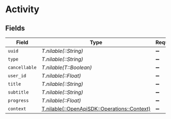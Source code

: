 # Activity


## Fields

| Field                                                                              | Type                                                                               | Required                                                                           | Description                                                                        |
| ---------------------------------------------------------------------------------- | ---------------------------------------------------------------------------------- | ---------------------------------------------------------------------------------- | ---------------------------------------------------------------------------------- |
| `uuid`                                                                             | *T.nilable(::String)*                                                              | :heavy_minus_sign:                                                                 | N/A                                                                                |
| `type`                                                                             | *T.nilable(::String)*                                                              | :heavy_minus_sign:                                                                 | N/A                                                                                |
| `cancellable`                                                                      | *T.nilable(T::Boolean)*                                                            | :heavy_minus_sign:                                                                 | N/A                                                                                |
| `user_id`                                                                          | *T.nilable(::Float)*                                                               | :heavy_minus_sign:                                                                 | N/A                                                                                |
| `title`                                                                            | *T.nilable(::String)*                                                              | :heavy_minus_sign:                                                                 | N/A                                                                                |
| `subtitle`                                                                         | *T.nilable(::String)*                                                              | :heavy_minus_sign:                                                                 | N/A                                                                                |
| `progress`                                                                         | *T.nilable(::Float)*                                                               | :heavy_minus_sign:                                                                 | N/A                                                                                |
| `context`                                                                          | [T.nilable(::OpenApiSDK::Operations::Context)](../../models/operations/context.md) | :heavy_minus_sign:                                                                 | N/A                                                                                |